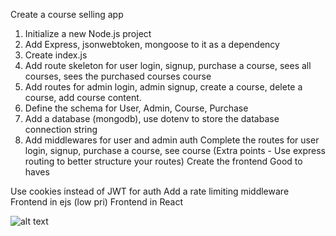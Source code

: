 Create a course selling app
1. Initialize a new Node.js project
2. Add Express, jsonwebtoken, mongoose to it as a dependency
3. Create index.js
4. Add route skeleton for user login, signup, purchase a course, sees all courses, sees the purchased courses course
5. Add routes for admin login, admin signup, create a course, delete a course, add course content.
6. Define the schema for User, Admin, Course, Purchase
7. Add a database (mongodb), use dotenv to store the database connection string
8. Add middlewares for user and admin auth
Complete the routes for user login, signup, purchase a course, see course (Extra points - Use express routing to better structure your routes)
Create the frontend
Good to haves

Use cookies instead of JWT for auth
Add a rate limiting middleware
Frontend in ejs (low pri)
Frontend in React


![alt text](image.png)